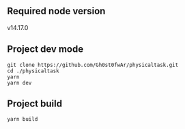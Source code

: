 ## Required node version
v14.17.0

## Project dev mode
    git clone https://github.com/Gh0st0fwAr/physicaltask.git
    cd ./physicaltask
    yarn
    yarn dev

## Project build

    yarn build

